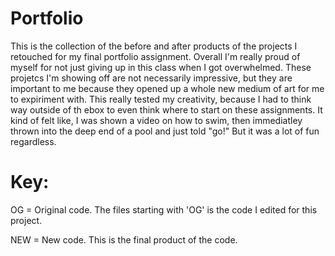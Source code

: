 # Portfolio
This is the collection of the before and after products of the projects I retouched for my final portfolio assignment. 
Overall I'm really proud of myself for not just giving up in this class when I got overwhelmed. These projetcs I'm showing off are not necessarily impressive, but they are important to me because they opened up a whole new medium of art for me to expiriment with. This really tested my creativity, because I had to think way outside of th ebox to even think where to start on these assignments. It kind of felt like, I was shown a video on how to swim, then immediatley thrown into the deep end of a pool and just told "go!" But it was a lot of fun regardless. 
# Key:
OG = Original code. The files starting with 'OG' is the code I edited for this project.

NEW = New code. This is the final product of the code. 
